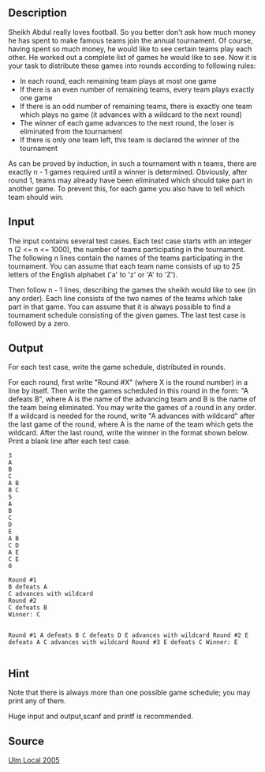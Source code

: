 <h2>Description</h2><p>Sheikh Abdul really loves football. So you better don't ask how much money he has spent to make famous teams join the annual tournament. Of course, having spent so much money, he would like to see certain teams play each other. He worked out a complete list of games he would like to see. Now it is your task to distribute these games into rounds according to following rules:
</p><ul><li>In each round, each remaining team plays at most one game 
<br></li><li>If there is an even number of remaining teams, every team plays exactly one game 
<br></li><li>If there is an odd number of remaining teams, there is exactly one team which plays no game (it advances with a wildcard to the next round) 
<br></li><li>The winner of each game advances to the next round, the loser is eliminated from the tournament 
<br></li><li>If there is only one team left, this team is declared the winner of the tournament </li></ul><p>
</p>As can be proved by induction, in such a tournament with n teams, there are exactly n - 1 games required until a winner is determined. 
Obviously, after round 1, teams may already have been eliminated which should take part in another game. To prevent this, for each game you also have to tell which team should win. <h2>Input</h2><p>The input contains several test cases. Each test case starts with an integer n (2 &lt;= n &lt;= 1000), the number of teams participating in the tournament. The following n lines contain the names of the teams participating in the tournament. You can assume that each team name consists of up to 25 letters of the English alphabet ('a' to 'z' or 'A' to 'Z').
</p>Then follow n - 1 lines, describing the games the sheikh would like to see (in any order). Each line consists of the two names of the teams which take part in that game. You can assume that it is always possible to find a tournament schedule consisting of the given games.
The last test case is followed by a zero. <h2>Output</h2><p>For each test case, write the game schedule, distributed in rounds.
</p>For each round, first write "Round #X" (where X is the round number) in a line by itself. Then write the games scheduled in this round in the form: "A defeats B", where A is the name of the advancing team and B is the name of the team being eliminated. You may write the games of a round in any order. If a wildcard is needed for the round, write "A advances with wildcard" after the last game of the round, where A is the name of the team which gets the wildcard. After the last round, write the winner in the format shown below. Print a blank line after each test case.<pre><code class="language-input1">3
A
B
C
A B
B C
5
A
B
C
D
E
A B
C D
A E
C E
0
</code></pre><pre><code class="language-output1">Round #1
B defeats A
C advances with wildcard
Round #2
C defeats B
Winner: C

Round #1
A defeats B
C defeats D
E advances with wildcard
Round #2
E defeats A
C advances with wildcard
Round #3
E defeats C
Winner: E
</code></pre><h2>Hint</h2><p>Note that there is always more than one possible game schedule; you may print any of them. 
</p>Huge input and output,scanf and printf is recommended.<h2>Source</h2><a href="searchproblem?field=source&amp;key=Ulm+Local+2005">Ulm Local 2005</a>